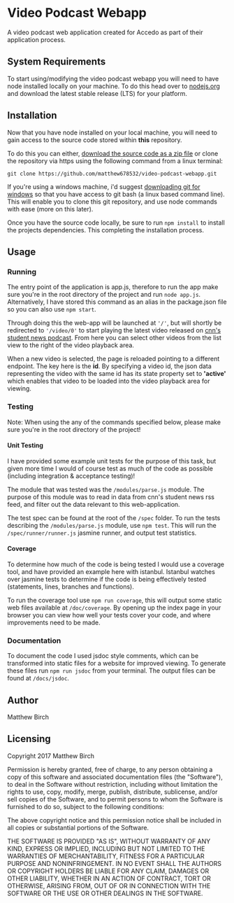 # Video Podcast Webapp

A video podcast web application created for Accedo as part of their application process.

## System Requirements

To start using/modifying the video podcast webapp you will need to have node installed locally on your machine. To do this head over to [nodejs.org][1] and download the latest stable release (LTS) for your platform.

## Installation

Now that you have node installed on your local machine, you will need to gain access to the source code stored within **this** repository.

To do this you can either, [download the source code as a zip file][2] or clone the repository via https using the following command from a linux terminal:

`git clone https://github.com/matthew678532/video-podcast-webapp.git`

If you're using a windows machine, i'd suggest [downloading git for windows][3] so that you have access to git bash (a linux based command line). This will enable you to clone this git repository, and use node commands with ease (more on this later).

Once you have the source code locally, be sure to run `npm install` to install the projects dependencies. This completing the installation process.

## Usage

### Running

The entry point of the application is app.js, therefore to run the app make sure you're in the root directory of the project and run `node app.js`. Alternatively, I have stored this command as an alias in the package.json file so you can also use `npm start`.

Through doing this the web-app will be launched at `'/'`, but will shortly be redirected to `'/video/0'` to start playing the latest video released on [cnn's student news podcast][4]. From here you can select other videos from the list view to the right of the video playback area.

When a new video is selected, the page is reloaded pointing to a different endpoint. The key here is the **id**. By specifying a video id, the json data representing the video with the same id has its state property set to **'active'** which enables that video to be loaded into the video playback area for viewing.

### Testing

Note: When using the any of the commands specified below, please make sure you're in the root directory of the project!

#### Unit Testing

I have provided some example unit tests for the purpose of this task, but given more time I would of course test as much of the code as possible (including integration & acceptance testing)!

The module that was tested was the `/modules/parse.js` module. The purpose of this module was to read in data from cnn's student news rss feed, and filter out the data relevant to this web-application.

The test spec can be found at the root of the `/spec` folder. To run the tests describing the `/modules/parse.js` module, use `npm test`. This will run the `/spec/runner/runner.js` jasmine runner, and output test statistics.

#### Coverage

To determine how much of the code is being tested I would use a coverage tool, and have provided an example here with istanbul. Istanbul watches over jasmine tests to determine if the code is being effectively tested (statements, lines, branches and functions).

To run the coverage tool use `npm run coverage`, this will output some static web files available at `/doc/coverage`. By opening up the index page in your browser you can view how well your tests cover your code, and where improvements need to be made.

### Documentation

To document the code I used jsdoc style comments, which can be transformed into static files for a website for improved viewing. To generate these files run `npm run jsdoc` from your terminal. The output files can be found at `/docs/jsdoc`.

## Author

Matthew Birch

## Licensing

Copyright 2017 Matthew Birch

Permission is hereby granted, free of charge, to any person obtaining a copy of this software and associated documentation files (the "Software"), to deal in the Software without restriction, including without limitation the rights to use, copy, modify, merge, publish, distribute, sublicense, and/or sell copies of the Software, and to permit persons to whom the Software is furnished to do so, subject to the following conditions:

The above copyright notice and this permission notice shall be included in all copies or substantial portions of the Software.

THE SOFTWARE IS PROVIDED "AS IS", WITHOUT WARRANTY OF ANY KIND, EXPRESS OR IMPLIED, INCLUDING BUT NOT LIMITED TO THE WARRANTIES OF MERCHANTABILITY, FITNESS FOR A PARTICULAR PURPOSE AND NONINFRINGEMENT. IN NO EVENT SHALL THE AUTHORS OR COPYRIGHT HOLDERS BE LIABLE FOR ANY CLAIM, DAMAGES OR OTHER LIABILITY, WHETHER IN AN ACTION OF CONTRACT, TORT OR OTHERWISE, ARISING FROM, OUT OF OR IN CONNECTION WITH THE SOFTWARE OR THE USE OR OTHER DEALINGS IN THE SOFTWARE.

[1]: 'https://nodejs.org/en/'
[2]: 'https://github.com/matthew678532/video-podcast-webapp/archive/master.zip'
[3]: 'https://git-for-windows.github.io/'
[4]: 'http://rss.cnn.com/services/podcasting/studentnews/rss.xml'
